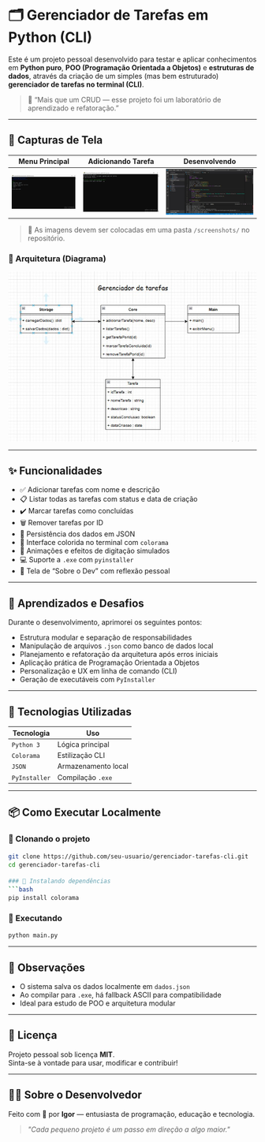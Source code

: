 # 🗂️ Gerenciador de Tarefas em Python (CLI)

Este é um projeto pessoal desenvolvido para testar e aplicar conhecimentos em **Python puro**, **POO (Programação Orientada a Objetos)** e **estruturas de dados**, através da criação de um simples (mas bem estruturado) **gerenciador de tarefas no terminal (CLI)**.

> 💬 “Mais que um CRUD — esse projeto foi um laboratório de aprendizado e refatoração.”

---

## 📸 Capturas de Tela

| Menu Principal | Adicionando Tarefa | Desenvolvendo |
|---------------|--------------------|----------------|
| ![Menu](./screenshots/menu.jpg) | ![Adicionar](./screenshots/adicionando_tarefa.jpg) | ![Dev](./screenshots/desenvolvendo.jpg) |

> 📁 As imagens devem ser colocadas em uma pasta `/screenshots/` no repositório.

### 🧱 Arquitetura (Diagrama)
![Arquitetura do Projeto](./screenshots/arquitetura_do_projeto.jpg)

---

## ✨ Funcionalidades

- ✅ Adicionar tarefas com nome e descrição  
- 📋 Listar todas as tarefas com status e data de criação  
- ✔️ Marcar tarefas como concluídas  
- 🗑️ Remover tarefas por ID  
- 💾 Persistência dos dados em JSON  
- 🎨 Interface colorida no terminal com `colorama`  
- 💬 Animações e efeitos de digitação simulados  
- 💻 Suporte a `.exe` com `pyinstaller`  
- 👤 Tela de “Sobre o Dev” com reflexão pessoal  

---

## 🧠 Aprendizados e Desafios

Durante o desenvolvimento, aprimorei os seguintes pontos:

- Estrutura modular e separação de responsabilidades  
- Manipulação de arquivos `.json` como banco de dados local  
- Planejamento e refatoração da arquitetura após erros iniciais  
- Aplicação prática de Programação Orientada a Objetos  
- Personalização e UX em linha de comando (CLI)  
- Geração de executáveis com `PyInstaller`  

---

## 🔧 Tecnologias Utilizadas

| Tecnologia | Uso |
|------------|-----|
| `Python 3` | Lógica principal |
| `Colorama` | Estilização CLI |
| `JSON` | Armazenamento local |
| `PyInstaller` | Compilação `.exe` |

---

## 📦 Como Executar Localmente

### 🔹 Clonando o projeto
```bash
git clone https://github.com/seu-usuario/gerenciador-tarefas-cli.git
cd gerenciador-tarefas-cli

### 🔹 Instalando dependências
```bash
pip install colorama
```

### 🔹 Executando
```bash
python main.py
```

---

## 📌 Observações

- O sistema salva os dados localmente em `dados.json`
- Ao compilar para `.exe`, há fallback ASCII para compatibilidade
- Ideal para estudo de POO e arquitetura modular

---

## 📄 Licença

Projeto pessoal sob licença **MIT**.  
Sinta-se à vontade para usar, modificar e contribuir!

---

## 👨‍💻 Sobre o Desenvolvedor

Feito com 💙 por **Igor** — entusiasta de programação, educação e tecnologia.

> *"Cada pequeno projeto é um passo em direção a algo maior."*
